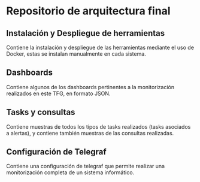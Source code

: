 # Repositorio de arquitectura final

## Instalación y Despliegue de herramientas

Contiene la instalación y despliegue de las herramientas mediante el uso de Docker, estas se instalan manualmente en cada sistema.

## Dashboards

Contiene algunos de los dashboards pertinentes a la monitorización realizados en este TFG, en formato JSON.

## Tasks y consultas

Contiene muestras de todos los tipos de tasks realizados (tasks asociados a alertas), y contiene también muestras de las consultas realizadas.

## Configuración de Telegraf

Contiene una configuración de telegraf que permite realizar una monitorización completa de un sistema informático.
